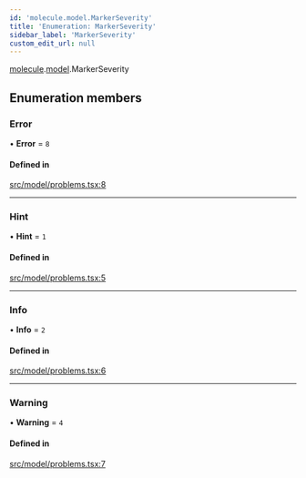 ```yaml
---
id: 'molecule.model.MarkerSeverity'
title: 'Enumeration: MarkerSeverity'
sidebar_label: 'MarkerSeverity'
custom_edit_url: null
---
```


[molecule](../namespaces/molecule).[model](../namespaces/molecule.model).MarkerSeverity

## Enumeration members

### Error

• **Error** = `8`

#### Defined in

[src/model/problems.tsx:8](https://github.com/DTStack/molecule/blob/46c80551/src/model/problems.tsx#L8)

---

### Hint

• **Hint** = `1`

#### Defined in

[src/model/problems.tsx:5](https://github.com/DTStack/molecule/blob/46c80551/src/model/problems.tsx#L5)

---

### Info

• **Info** = `2`

#### Defined in

[src/model/problems.tsx:6](https://github.com/DTStack/molecule/blob/46c80551/src/model/problems.tsx#L6)

---

### Warning

• **Warning** = `4`

#### Defined in

[src/model/problems.tsx:7](https://github.com/DTStack/molecule/blob/46c80551/src/model/problems.tsx#L7)

